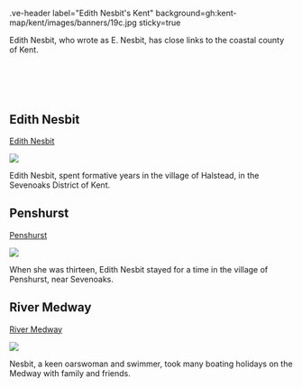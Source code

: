 .ve-header label="Edith Nesbit's Kent" background=gh:kent-map/kent/images/banners/19c.jpg sticky=true

Edith Nesbit, who wrote as E. Nesbit, has close links to the coastal county of Kent.

# &nbsp; 
<param class="cards">

## Edith Nesbit

[Edith Nesbit](/nesbit/nesbit-biography)

![](https://iiif.juncture-digital.org/thumbnail?url=https://stor.artstor.org/stor/f3df3254-575f-4f32-ae8b-198c806e9d50)

Edith Nesbit, spent formative years in the village of Halstead, in the Sevenoaks District of Kent.

## Penshurst

[Penshurst](/nesbit/nesbit-penshurst)

![](https://iiif.juncture-digital.org/thumbnail?url=https://stor.artstor.org/stor/79fb2d02-04f1-4a1b-b03a-c3315d2c1787)

When she was thirteen, Edith Nesbit stayed for a time in the village of Penshurst, near Sevenoaks. 

## River Medway

[River Medway](/nesbit/nesbit-river-medway)

![](https://iiif.juncture-digital.org/thumbnail?url=https://stor.artstor.org/stor/ae0662fc-e1a2-43a1-8382-71def7414a5c)

Nesbit, a keen oarswoman and swimmer, took many boating holidays on the Medway with family and friends.

